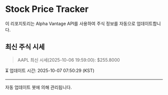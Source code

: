 
# Stock Price Tracker

이 리포지토리는 Alpha Vantage API를 사용하여 주식 정보를 자동으로 업데이트합니다.

## 최신 주식 시세
> AAPL 최신 시세(2025-10-06 19:59:00): $255.8000

⏳ 업데이트 시간: 2025-10-07 07:50:29 (KST)

---
자동 업데이트 봇에 의해 관리됩니다.
